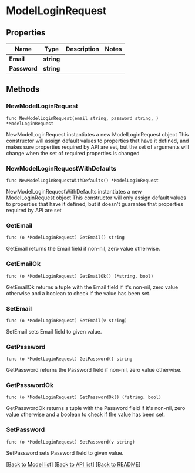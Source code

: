 # ModelLoginRequest

## Properties

Name | Type | Description | Notes
------------ | ------------- | ------------- | -------------
**Email** | **string** |  | 
**Password** | **string** |  | 

## Methods

### NewModelLoginRequest

`func NewModelLoginRequest(email string, password string, ) *ModelLoginRequest`

NewModelLoginRequest instantiates a new ModelLoginRequest object
This constructor will assign default values to properties that have it defined,
and makes sure properties required by API are set, but the set of arguments
will change when the set of required properties is changed

### NewModelLoginRequestWithDefaults

`func NewModelLoginRequestWithDefaults() *ModelLoginRequest`

NewModelLoginRequestWithDefaults instantiates a new ModelLoginRequest object
This constructor will only assign default values to properties that have it defined,
but it doesn't guarantee that properties required by API are set

### GetEmail

`func (o *ModelLoginRequest) GetEmail() string`

GetEmail returns the Email field if non-nil, zero value otherwise.

### GetEmailOk

`func (o *ModelLoginRequest) GetEmailOk() (*string, bool)`

GetEmailOk returns a tuple with the Email field if it's non-nil, zero value otherwise
and a boolean to check if the value has been set.

### SetEmail

`func (o *ModelLoginRequest) SetEmail(v string)`

SetEmail sets Email field to given value.


### GetPassword

`func (o *ModelLoginRequest) GetPassword() string`

GetPassword returns the Password field if non-nil, zero value otherwise.

### GetPasswordOk

`func (o *ModelLoginRequest) GetPasswordOk() (*string, bool)`

GetPasswordOk returns a tuple with the Password field if it's non-nil, zero value otherwise
and a boolean to check if the value has been set.

### SetPassword

`func (o *ModelLoginRequest) SetPassword(v string)`

SetPassword sets Password field to given value.



[[Back to Model list]](../README.md#documentation-for-models) [[Back to API list]](../README.md#documentation-for-api-endpoints) [[Back to README]](../README.md)


